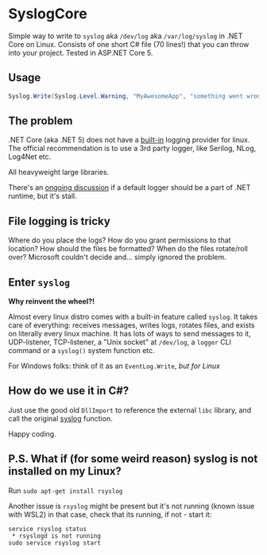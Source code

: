 # SyslogCore

Simple way to write to `syslog` aka `/dev/log` aka `/var/log/syslog` in .NET Core on Linux. Consists of one short C# file (70 lines!) that you can throw into your project. Tested in ASP.NET Core 5.

## Usage

```csharp
Syslog.Write(Syslog.Level.Warning, "MyAwesomeApp", "something went wrong");
```

## The problem

.NET Core (aka .NET 5) does not have a [built-in](https://docs.microsoft.com/en-us/aspnet/core/fundamentals/logging/?view=aspnetcore-5.0&tabs=aspnetcore2x#built-in-logging-providers-1) logging provider for linux. The official recommendation is to use a 3rd party logger, like Serilog, NLog, Log4Net etc.

All heavyweight large libraries.

There's an [ongoing discussion](https://github.com/aspnet/Logging/issues/441) if a default  logger should be a part of .NET runtime, but it's stall.

## File logging is tricky

Where do you place the logs? How do you grant permissions to that location? How should the files be formatted? When do the files rotate/roll over? Microsoft couldn't decide and... simply ignored the problem.

## Enter `syslog`

**Why reinvent the wheel?!**

Almost every linux distro comes with a built-in feature called `syslog`. It takes care of everything: receives messages, writes logs, rotates files, and exists on literally every linux machine. It has lots of ways to send messages to it, UDP-listener, TCP-listener, a "Unix socket" at `/dev/log`, a `logger` CLI command or a `syslog()` system function etc.

For Windows folks: think of it as an `EventLog.Write`, *but for Linux*

## How do we use it in C#?

Just use the good old `DllImport` to reference the external `libc` library, and call the original [syslog](https://linux.die.net/man/3/syslog) function.

Happy coding.

## P.S. What if (for some weird reason) syslog is not installed on my Linux?

Run `sudo apt-get install rsyslog`

Another issue is `rsyslog` might be present but it's not running (known issue with WSL2) in that case, check that its running, if not - start it:

```
service rsyslog status
 * rsyslogd is not running
sudo service rsyslog start
```
